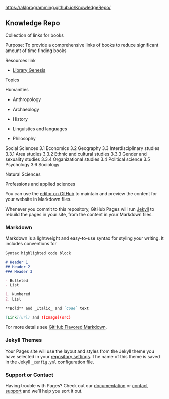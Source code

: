 https://aklprogramming.github.io/KnowledgeRepo/

## Knowledge Repo
Collection of links for books

Purpose: To provide a comprehensive links of books to reduce significant amount of time finding books


Resources link
- [Library Genesis](http://libgen.io)


Topics

Humanities

-	Anthropology

-	Archaeology

- History

- Linguistics and languages

-	Philosophy
	



Social Sciences
3.1	Economics
3.2	Geography
3.3	Interdisciplinary studies
3.3.1	Area studies
3.3.2	Ethnic and cultural studies
3.3.3	Gender and sexuality studies
3.3.4	Organizational studies
3.4	Political science
3.5	Psychology
3.6	Sociology







Natural Sciences






Professions and applied sciences




You can use the [editor on GitHub](https://github.com/AKLprogramming/KnowledgeRepo/edit/master/README.md) to maintain and preview the content for your website in Markdown files.

Whenever you commit to this repository, GitHub Pages will run [Jekyll](https://jekyllrb.com/) to rebuild the pages in your site, from the content in your Markdown files.

### Markdown

Markdown is a lightweight and easy-to-use syntax for styling your writing. It includes conventions for

```markdown
Syntax highlighted code block

# Header 1
## Header 2
### Header 3

- Bulleted
- List

1. Numbered
2. List

**Bold** and _Italic_ and `Code` text

[Link](url) and ![Image](src)
```

For more details see [GitHub Flavored Markdown](https://guides.github.com/features/mastering-markdown/).

### Jekyll Themes

Your Pages site will use the layout and styles from the Jekyll theme you have selected in your [repository settings](https://github.com/AKLprogramming/KnowledgeRepo/settings). The name of this theme is saved in the Jekyll `_config.yml` configuration file.

### Support or Contact

Having trouble with Pages? Check out our [documentation](https://help.github.com/categories/github-pages-basics/) or [contact support](https://github.com/contact) and we’ll help you sort it out.
